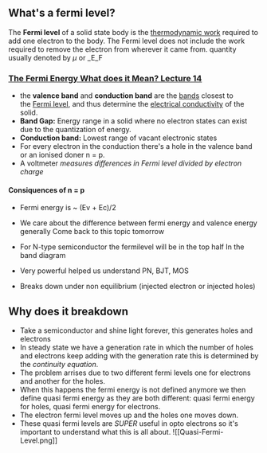 ## What's a fermi level?
The **Fermi level** of a solid state body is the [thermodynamic work](https://en.wikipedia.org/wiki/Thermodynamic_work) required to add one electron to the body. The Fermi level does not include the work required to remove the electron from wherever it came from. 
quantity usually denoted by _µ_ or _E_F

### [The Fermi Energy What does it Mean? Lecture 14](https://www.youtube.com/watch?v=sH5HkF-9X2c&list=PLmfHzApbF5dYnZTqPDsJj31mOQtD7vDT2&index=15)
- the **valence band** and **conduction band** are the [bands](https://en.wikipedia.org/wiki/Electronic_band_structure "Electronic band structure") closest to the [Fermi level](https://en.wikipedia.org/wiki/Fermi_level "Fermi level"), and thus determine the [electrical conductivity](https://en.wikipedia.org/wiki/Electrical_conductivity "Electrical conductivity") of the solid.
- **Band Gap:** Energy range in a solid where no electron states can exist due to the quantization of energy.
- **Conduction band:**  Lowest range of vacant electronic states
- For every electron in the conduction there's a hole in the valence band or an ionised doner n = p.
- A voltmeter _measures differences in Fermi level divided by electron charge_

#### Consiquences of n = p
- Fermi energy is ~ (Ev + Ec)/2
- We care about the difference between fermi energy and valence energy generally
Come back to this topic tomorrow


- For N-type semiconductor the fermilevel will be in the top half In the band diagram 
- Very powerful helped us understand PN, BJT, MOS
- Breaks down under non equilibrium (injected electron or injected holes)

## Why does it breakdown
- Take a semiconductor and shine light forever, this generates holes and electrons
- In steady state we have a generation rate in which the number of holes and electrons keep adding with the generation rate this is determined by the _continuity equation_.
- The problem arrises due to two different fermi levels one for electrons and another for the holes.
- When this happens the fermi energy is not defined anymore we then define quasi fermi energy as they are both different: quasi fermi energy for holes, quasi fermi energy for electrons.
- The electron fermi level moves up and the holes one moves down.
- These quasi fermi levels are _SUPER_ useful in opto electrons so it's important to understand what this is all about. 
 ![[Quasi-Fermi-Level.png]]